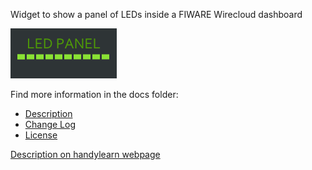 Widget to show a panel of LEDs inside a FIWARE Wirecloud dashboard

![LED Panel Image](images/ledpanelpreview.png)

Find more information in the docs folder:

* [Description](doc/readme.md)
* [Change Log](doc/changelog.md)
* [License](license.txt)

[Description on handylearn webpage](http://en.handylearn.eu/develop/fiware/)
